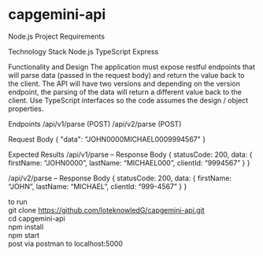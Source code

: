 # capgemini-api
Node.js Project Requirements

Technology Stack
Node.js
TypeScript
Express

Functionality and Design
The application must expose restful endpoints that will parse data (passed in the request body) and return the value back to the client. The API will have two versions and depending on the version endpoint, the parsing of the data will return a different value back to the client. Use TypeScript interfaces so the code assumes the design / object properties.

Endpoints
/api/v1/parse (POST)
/api/v2/parse (POST)

Request Body
{
    "data": "JOHN0000MICHAEL0009994567"
}

Expected Results
/api/v1/parse – Response Body
{
    statusCode: 200,
    data:  {
        firstName: “JOHN0000”,
        lastName: “MICHAEL000”,
        clientId: “9994567”
    }
}


/api/v2/parse – Response Body
{
    statusCode: 200,
    data:  {
        firstName: “JOHN”,
        lastName: “MICHAEL”,
        clientId: “999-4567”
    }
}



to run  
git clone https://github.com/loteknowledG/capgemini-api.git  
cd capgemini-api  
npm install  
npm start  
post via postman to localhost:5000  
